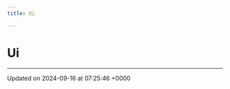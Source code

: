 ```yaml
---
title: Ui

---
```


# Ui








-------------------------------

Updated on 2024-09-16 at 07:25:46 +0000